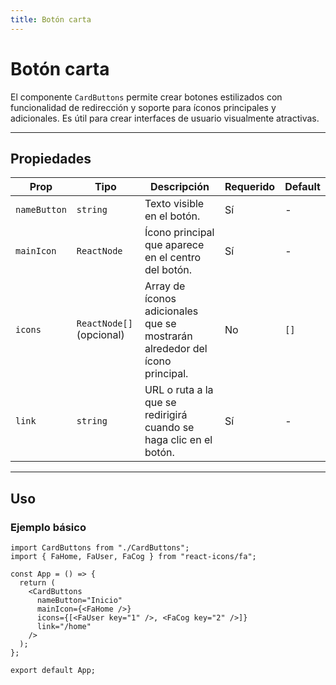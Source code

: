```yaml
---
title: Botón carta
---
```


# Botón carta

El componente `CardButtons` permite crear botones estilizados con funcionalidad de redirección y soporte para íconos principales y adicionales. Es útil para crear interfaces de usuario visualmente atractivas.

---

## Propiedades

| Prop         | Tipo                     | Descripción                                                                 | Requerido | Default |
| ------------ | ------------------------ | --------------------------------------------------------------------------- | --------- | ------- |
| `nameButton` | `string`                 | Texto visible en el botón.                                                  | Sí        | -       |
| `mainIcon`   | `ReactNode`              | Ícono principal que aparece en el centro del botón.                         | Sí        | -       |
| `icons`      | `ReactNode[]` (opcional) | Array de íconos adicionales que se mostrarán alrededor del ícono principal. | No        | `[]`    |
| `link`       | `string`                 | URL o ruta a la que se redirigirá cuando se haga clic en el botón.          | Sí        | -       |

---

## **Uso**

### **Ejemplo básico**

```tsx
import CardButtons from "./CardButtons";
import { FaHome, FaUser, FaCog } from "react-icons/fa";

const App = () => {
  return (
    <CardButtons
      nameButton="Inicio"
      mainIcon={<FaHome />}
      icons={[<FaUser key="1" />, <FaCog key="2" />]}
      link="/home"
    />
  );
};

export default App;
```
